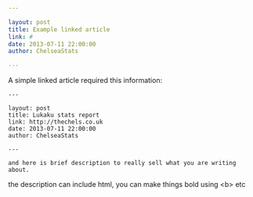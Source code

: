 ```yaml
---

layout: post
title: Example linked article
link: #
date: 2013-07-11 22:00:00
author: ChelseaStats

---
```


A simple linked article required this information:

    ---
    
    layout: post
    title: Lukaku stats report
    link: http://thechels.co.uk
    date: 2013-07-11 22:00:00
    author: ChelseaStats
    
    ---
   
    and here is brief description to really sell what you are writing about.
    
the description can include html, you can make things bold using &lt;b&gt; etc